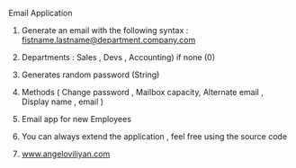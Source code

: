 Email Application 

1. Generate an email with the following syntax : fistname.lastname@department.company.com
2. Departments  : Sales , Devs , Accounting) if none (0)
3. Generates random password (String)
4. Methods ( Change password , Mailbox capacity, Alternate email , Display name , email )

5. Email app for new Employees

6. You can always extend the application , feel free using the source code

7. www.angeloviliyan.com
